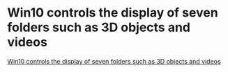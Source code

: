 # Win10 controls the display of seven folders such as 3D objects and videos
[Win10 controls the display of seven folders such as 3D objects and videos](https://aiwithcloud.com/2022/09/15/win10_controls_the_display_of_seven_folders_such_as_3d_objects_and_videos/)